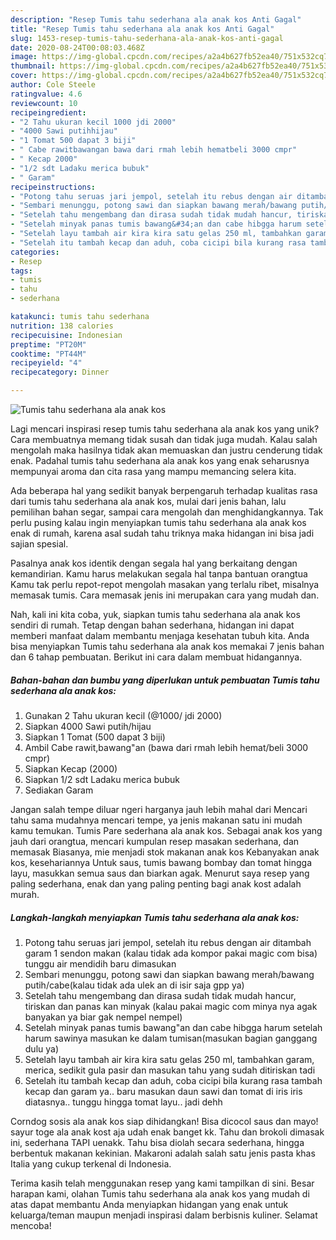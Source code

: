 ```yaml
---
description: "Resep Tumis tahu sederhana ala anak kos Anti Gagal"
title: "Resep Tumis tahu sederhana ala anak kos Anti Gagal"
slug: 1453-resep-tumis-tahu-sederhana-ala-anak-kos-anti-gagal
date: 2020-08-24T00:08:03.468Z
image: https://img-global.cpcdn.com/recipes/a2a4b627fb52ea40/751x532cq70/tumis-tahu-sederhana-ala-anak-kos-foto-resep-utama.jpg
thumbnail: https://img-global.cpcdn.com/recipes/a2a4b627fb52ea40/751x532cq70/tumis-tahu-sederhana-ala-anak-kos-foto-resep-utama.jpg
cover: https://img-global.cpcdn.com/recipes/a2a4b627fb52ea40/751x532cq70/tumis-tahu-sederhana-ala-anak-kos-foto-resep-utama.jpg
author: Cole Steele
ratingvalue: 4.6
reviewcount: 10
recipeingredient:
- "2 Tahu ukuran kecil 1000 jdi 2000"
- "4000 Sawi putihhijau"
- "1 Tomat 500 dapat 3 biji"
- " Cabe rawitbawangan bawa dari rmah lebih hematbeli 3000 cmpr"
- " Kecap 2000"
- "1/2 sdt Ladaku merica bubuk"
- " Garam"
recipeinstructions:
- "Potong tahu seruas jari jempol, setelah itu rebus dengan air ditambah garam 1 sendon makan (kalau tidak ada kompor pakai magic com bisa) tunggu air mendidih baru dimasukan"
- "Sembari menunggu, potong sawi dan siapkan bawang merah/bawang putih/cabe(kalau tidak ada ulek an di isir saja gpp ya)"
- "Setelah tahu mengembang dan dirasa sudah tidak mudah hancur, tiriskan dan panas kan minyak (kalau pakai magic com minya nya agak banyakan ya biar gak nempel nempel)"
- "Setelah minyak panas tumis bawang&#34;an dan cabe hibgga harum setelah harum sawinya masukan ke dalam tumisan(masukan bagian ganggang dulu ya)"
- "Setelah layu tambah air kira kira satu gelas 250 ml, tambahkan garam, merica, sedikit gula pasir dan masukan tahu yang sudah ditiriskan tadi"
- "Setelah itu tambah kecap dan aduh, coba cicipi bila kurang rasa tambah kecap dan garam ya.. baru masukan daun sawi dan tomat di iris iris diatasnya.. tunggu hingga tomat layu.. jadi dehh"
categories:
- Resep
tags:
- tumis
- tahu
- sederhana

katakunci: tumis tahu sederhana 
nutrition: 138 calories
recipecuisine: Indonesian
preptime: "PT20M"
cooktime: "PT44M"
recipeyield: "4"
recipecategory: Dinner

---
```



![Tumis tahu sederhana ala anak kos](https://img-global.cpcdn.com/recipes/a2a4b627fb52ea40/751x532cq70/tumis-tahu-sederhana-ala-anak-kos-foto-resep-utama.jpg)

Lagi mencari inspirasi resep tumis tahu sederhana ala anak kos yang unik? Cara membuatnya memang tidak susah dan tidak juga mudah. Kalau salah mengolah maka hasilnya tidak akan memuaskan dan justru cenderung tidak enak. Padahal tumis tahu sederhana ala anak kos yang enak seharusnya mempunyai aroma dan cita rasa yang mampu memancing selera kita.

Ada beberapa hal yang sedikit banyak berpengaruh terhadap kualitas rasa dari tumis tahu sederhana ala anak kos, mulai dari jenis bahan, lalu pemilihan bahan segar, sampai cara mengolah dan menghidangkannya. Tak perlu pusing kalau ingin menyiapkan tumis tahu sederhana ala anak kos enak di rumah, karena asal sudah tahu triknya maka hidangan ini bisa jadi sajian spesial.

Pasalnya anak kos identik dengan segala hal yang berkaitang dengan kemandirian. Kamu harus melakukan segala hal tanpa bantuan orangtua Kamu tak perlu repot-repot mengolah masakan yang terlalu ribet, misalnya memasak tumis. Cara memasak jenis ini merupakan cara yang mudah dan.


Nah, kali ini kita coba, yuk, siapkan tumis tahu sederhana ala anak kos sendiri di rumah. Tetap dengan bahan sederhana, hidangan ini dapat memberi manfaat dalam membantu menjaga kesehatan tubuh kita. Anda bisa menyiapkan Tumis tahu sederhana ala anak kos memakai 7 jenis bahan dan 6 tahap pembuatan. Berikut ini cara dalam membuat hidangannya.

<!--inarticleads1-->

##### Bahan-bahan dan bumbu yang diperlukan untuk pembuatan Tumis tahu sederhana ala anak kos:

1. Gunakan 2 Tahu ukuran kecil (@1000/ jdi 2000)
1. Siapkan 4000 Sawi putih/hijau
1. Siapkan 1 Tomat (500 dapat 3 biji)
1. Ambil  Cabe rawit,bawang&#34;an (bawa dari rmah lebih hemat/beli 3000 cmpr)
1. Siapkan  Kecap (2000)
1. Siapkan 1/2 sdt Ladaku merica bubuk
1. Sediakan  Garam


Jangan salah tempe diluar ngeri harganya jauh lebih mahal dari Mencari tahu sama mudahnya mencari tempe, ya jenis makanan satu ini mudah kamu temukan. Tumis Pare sederhana ala anak kos. Sebagai anak kos yang jauh dari orangtua, mencari kumpulan resep masakan sederhana, dan memasak Biasanya, mie menjadi stok makanan anak kos Kebanyakan anak kos, kesehariannya Untuk saus, tumis bawang bombay dan tomat hingga layu, masukkan semua saus dan biarkan agak. Menurut saya resep yang paling sederhana, enak dan yang paling penting bagi anak kost adalah murah. 

<!--inarticleads2-->

##### Langkah-langkah menyiapkan Tumis tahu sederhana ala anak kos:

1. Potong tahu seruas jari jempol, setelah itu rebus dengan air ditambah garam 1 sendon makan (kalau tidak ada kompor pakai magic com bisa) tunggu air mendidih baru dimasukan
1. Sembari menunggu, potong sawi dan siapkan bawang merah/bawang putih/cabe(kalau tidak ada ulek an di isir saja gpp ya)
1. Setelah tahu mengembang dan dirasa sudah tidak mudah hancur, tiriskan dan panas kan minyak (kalau pakai magic com minya nya agak banyakan ya biar gak nempel nempel)
1. Setelah minyak panas tumis bawang&#34;an dan cabe hibgga harum setelah harum sawinya masukan ke dalam tumisan(masukan bagian ganggang dulu ya)
1. Setelah layu tambah air kira kira satu gelas 250 ml, tambahkan garam, merica, sedikit gula pasir dan masukan tahu yang sudah ditiriskan tadi
1. Setelah itu tambah kecap dan aduh, coba cicipi bila kurang rasa tambah kecap dan garam ya.. baru masukan daun sawi dan tomat di iris iris diatasnya.. tunggu hingga tomat layu.. jadi dehh


Corndog sosis ala anak kos siap dihidangkan! Bisa dicocol saus dan mayo! sayur toge ala anak kost aja udah enak banget kk. Tahu dan brokoli dimasak ini, sederhana TAPI uenakk. Tahu bisa diolah secara sederhana, hingga berbentuk makanan kekinian. Makaroni adalah salah satu jenis pasta khas Italia yang cukup terkenal di Indonesia. 

Terima kasih telah menggunakan resep yang kami tampilkan di sini. Besar harapan kami, olahan Tumis tahu sederhana ala anak kos yang mudah di atas dapat membantu Anda menyiapkan hidangan yang enak untuk keluarga/teman maupun menjadi inspirasi dalam berbisnis kuliner. Selamat mencoba!
